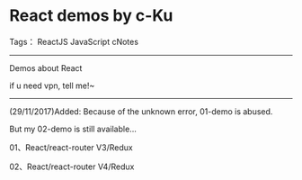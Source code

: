 # React demos by c-Ku

Tags： ReactJS JavaScript cNotes

---
Demos about React

if u need vpn, tell me!~

---
(29/11/2017)Added:
Because of the unknown error, 01-demo is abused.

But my 02-demo is still available...


01、React/react-router V3/Redux

02、React/react-router V4/Redux
